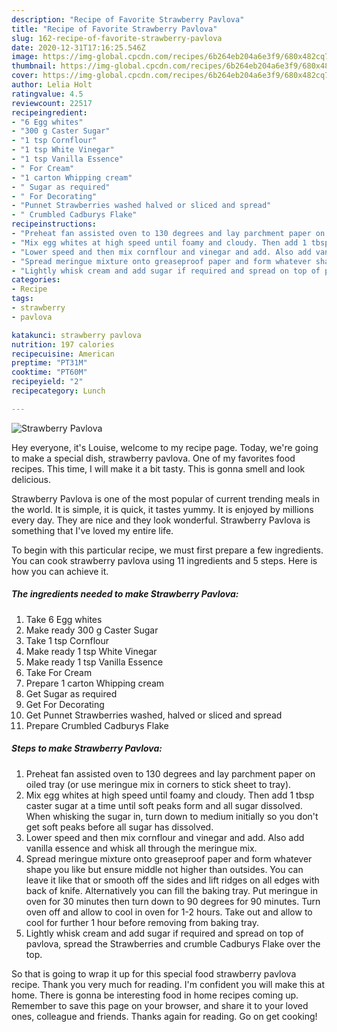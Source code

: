 ```yaml
---
description: "Recipe of Favorite Strawberry Pavlova"
title: "Recipe of Favorite Strawberry Pavlova"
slug: 162-recipe-of-favorite-strawberry-pavlova
date: 2020-12-31T17:16:25.546Z
image: https://img-global.cpcdn.com/recipes/6b264eb204a6e3f9/680x482cq70/strawberry-pavlova-recipe-main-photo.jpg
thumbnail: https://img-global.cpcdn.com/recipes/6b264eb204a6e3f9/680x482cq70/strawberry-pavlova-recipe-main-photo.jpg
cover: https://img-global.cpcdn.com/recipes/6b264eb204a6e3f9/680x482cq70/strawberry-pavlova-recipe-main-photo.jpg
author: Lelia Holt
ratingvalue: 4.5
reviewcount: 22517
recipeingredient:
- "6 Egg whites"
- "300 g Caster Sugar"
- "1 tsp Cornflour"
- "1 tsp White Vinegar"
- "1 tsp Vanilla Essence"
- " For Cream"
- "1 carton Whipping cream"
- " Sugar as required"
- " For Decorating"
- "Punnet Strawberries washed halved or sliced and spread"
- " Crumbled Cadburys Flake"
recipeinstructions:
- "Preheat fan assisted oven to 130 degrees and lay parchment paper on oiled tray (or use meringue mix in corners to stick sheet to tray)."
- "Mix egg whites at high speed until foamy and cloudy. Then add 1 tbsp caster sugar at a time until soft peaks form and all sugar dissolved. When whisking the sugar in, turn down to medium initially so you don&#39;t get soft peaks before all sugar has dissolved."
- "Lower speed and then mix cornflour and vinegar and add. Also add vanilla essence and whisk all through the meringue mix."
- "Spread meringue mixture onto greaseproof paper and form whatever shape you like but ensure middle not higher than outsides. You can leave it like that or smooth off the sides and lift ridges on all edges with back of knife. Alternatively you can fill the baking tray. Put meringue in oven for 30 minutes then turn down to 90 degrees for 90 minutes. Turn oven off and allow to cool in oven for 1-2 hours. Take out and allow to cool for further 1 hour before removing from baking tray."
- "Lightly whisk cream and add sugar if required and spread on top of pavlova, spread the Strawberries and crumble Cadburys Flake over the top."
categories:
- Recipe
tags:
- strawberry
- pavlova

katakunci: strawberry pavlova 
nutrition: 197 calories
recipecuisine: American
preptime: "PT31M"
cooktime: "PT60M"
recipeyield: "2"
recipecategory: Lunch

---
```



![Strawberry Pavlova](https://img-global.cpcdn.com/recipes/6b264eb204a6e3f9/680x482cq70/strawberry-pavlova-recipe-main-photo.jpg)

Hey everyone, it's Louise, welcome to my recipe page. Today, we're going to make a special dish, strawberry pavlova. One of my favorites food recipes. This time, I will make it a bit tasty. This is gonna smell and look delicious.



Strawberry Pavlova is one of the most popular of current trending meals in the world. It is simple, it is quick, it tastes yummy. It is enjoyed by millions every day. They are nice and they look wonderful. Strawberry Pavlova is something that I've loved my entire life.


To begin with this particular recipe, we must first prepare a few ingredients. You can cook strawberry pavlova using 11 ingredients and 5 steps. Here is how you can achieve it.

<!--inarticleads1-->

##### The ingredients needed to make Strawberry Pavlova:

1. Take 6 Egg whites
1. Make ready 300 g Caster Sugar
1. Take 1 tsp Cornflour
1. Make ready 1 tsp White Vinegar
1. Make ready 1 tsp Vanilla Essence
1. Take  For Cream
1. Prepare 1 carton Whipping cream
1. Get  Sugar as required
1. Get  For Decorating
1. Get Punnet Strawberries washed, halved or sliced and spread
1. Prepare  Crumbled Cadburys Flake




<!--inarticleads2-->

##### Steps to make Strawberry Pavlova:

1. Preheat fan assisted oven to 130 degrees and lay parchment paper on oiled tray (or use meringue mix in corners to stick sheet to tray).
1. Mix egg whites at high speed until foamy and cloudy. Then add 1 tbsp caster sugar at a time until soft peaks form and all sugar dissolved. When whisking the sugar in, turn down to medium initially so you don&#39;t get soft peaks before all sugar has dissolved.
1. Lower speed and then mix cornflour and vinegar and add. Also add vanilla essence and whisk all through the meringue mix.
1. Spread meringue mixture onto greaseproof paper and form whatever shape you like but ensure middle not higher than outsides. You can leave it like that or smooth off the sides and lift ridges on all edges with back of knife. Alternatively you can fill the baking tray. Put meringue in oven for 30 minutes then turn down to 90 degrees for 90 minutes. Turn oven off and allow to cool in oven for 1-2 hours. Take out and allow to cool for further 1 hour before removing from baking tray.
1. Lightly whisk cream and add sugar if required and spread on top of pavlova, spread the Strawberries and crumble Cadburys Flake over the top.




So that is going to wrap it up for this special food strawberry pavlova recipe. Thank you very much for reading. I'm confident you will make this at home. There is gonna be interesting food in home recipes coming up. Remember to save this page on your browser, and share it to your loved ones, colleague and friends. Thanks again for reading. Go on get cooking!
